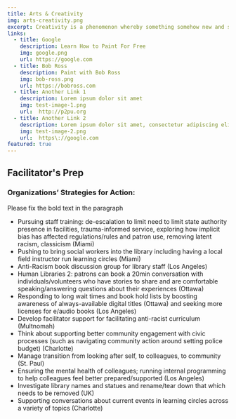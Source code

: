 ```yaml
---
title: Arts & Creativity
img: arts-creativity.png
excerpt: Creativity is a phenomenon whereby something somehow new and somehow valuable is formed. The created item may be intangible (such as an idea, a scientific theory, a musical composition, or a joke) or a physical object (such as an invention, a printed literary work, or a painting). 
links:
  - title: Google
    description: Learn How to Paint For Free
    img: google.png
    url: https://google.com
  - title: Bob Ross
    description: Paint with Bob Ross
    img: bob-ross.png
    url: https://bobross.com
  - title: Another Link 1
    description: Lorem ipsum dolor sit amet
    img: test-image-1.png
    url:  http://p2pu.org
  - title: Another Link 2
    description: Lorem ipsum dolor sit amet, consectetur adipiscing elit. Sed eleifend efficitur ex
    img: test-image-2.png
    url:  https\://google.com 
featured: true
---
```

## Facilitator's Prep
### Organizations’ Strategies for Action: 

Please fix the bold text in the paragraph 

- Pursuing staff training: de-escalation to limit need to limit state authority presence in facilities, trauma-informed service, exploring how implicit bias has affected regulations/rules and patron use, removing latent racism, classicism (Miami)
- Pushing to bring social workers into the library including having a local field instructor run learning circles (Miami)
- Anti-Racism book discussion group for library staff (Los Angeles)
- Human Libraries 2: patrons can book a 20min conversation with individuals/volunteers who have stories to share and are comfortable speaking/answering questions about their experiences (Ottawa)
- Responding to long wait times and book hold lists by boosting awareness of always-available digital titles (Ottawa) and seeking more licenses for e/audio books (Los Angeles)
- Develop facilitator support for facilitating anti-racist curriculum (Multnomah)
- Think about supporting better community engagement with civic processes (such as navigating community action around setting police budget) (Charlotte)
- Manage transition from looking after self, to colleagues, to community (St. Paul)
- Ensuring the mental health of colleagues; running internal programming to help colleagues feel better prepared/supported (Los Angeles)
- Investigate library names and statues and rename/tear down that which needs to be removed (UK)
- Supporting conversations about current events in learning circles across a variety of topics (Charlotte) 

